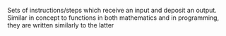 Sets of instructions/steps which receive an input and deposit an output. Similar in concept to functions in both mathematics and in programming, they are written similarly to the latter